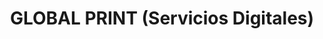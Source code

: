 ---
title: "GLOBAL PRINT (Servicios Digitales)"
url: /cuenca/global-print-servicios-digitales/
shop: Kopieren
---